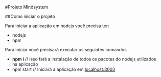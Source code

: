 #Projeto Mindsystem

##Como iniciar o projeto

Para iniciar a aplicação em nodejs você precisa ter:

- nodejs
- npm

Para iniciar você precisará executar os seguintes comandos

- **npm i**  // Isso fará a instalação de todos os pacotes do nodejs utilizados na aplicação
- npm start // Iniciará a aplicação em [localhost:3000](https://localhost:3000)
